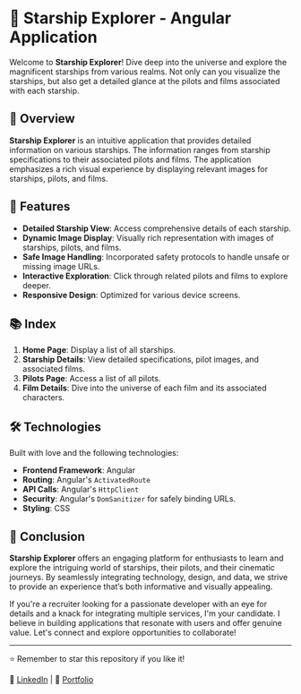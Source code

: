 # 🚀 Starship Explorer - Angular Application

Welcome to **Starship Explorer**! Dive deep into the universe and explore the magnificent starships from various realms. Not only can you visualize the starships, but also get a detailed glance at the pilots and films associated with each starship.

## 🌌 Overview

**Starship Explorer** is an intuitive application that provides detailed information on various starships. The information ranges from starship specifications to their associated pilots and films. The application emphasizes a rich visual experience by displaying relevant images for starships, pilots, and films.

## 🎯 Features

- **Detailed Starship View**: Access comprehensive details of each starship.
- **Dynamic Image Display**: Visually rich representation with images of starships, pilots, and films.
- **Safe Image Handling**: Incorporated safety protocols to handle unsafe or missing image URLs.
- **Interactive Exploration**: Click through related pilots and films to explore deeper.
- **Responsive Design**: Optimized for various device screens.

## 📚 Index

1. **Home Page**: Display a list of all starships.
2. **Starship Details**: View detailed specifications, pilot images, and associated films.
3. **Pilots Page**: Access a list of all pilots.
4. **Film Details**: Dive into the universe of each film and its associated characters.

## 🛠 Technologies

Built with love and the following technologies:

- **Frontend Framework**: Angular
- **Routing**: Angular's `ActivatedRoute`
- **API Calls**: Angular's `HttpClient`
- **Security**: Angular's `DomSanitizer` for safely binding URLs.
- **Styling**: CSS

## 📝 Conclusion

**Starship Explorer** offers an engaging platform for enthusiasts to learn and explore the intriguing world of starships, their pilots, and their cinematic journeys. By seamlessly integrating technology, design, and data, we strive to provide an experience that’s both informative and visually appealing.

If you're a recruiter looking for a passionate developer with an eye for details and a knack for integrating multiple services, I'm your candidate. I believe in building applications that resonate with users and offer genuine value. Let's connect and explore opportunities to collaborate!

---

⭐️ Remember to star this repository if you like it!

🔗 [LinkedIn](www.linkedin.com/in/valerioparadiso) | 🔗 [Portfolio](YOUR_PORTFOLIO_LINK)
